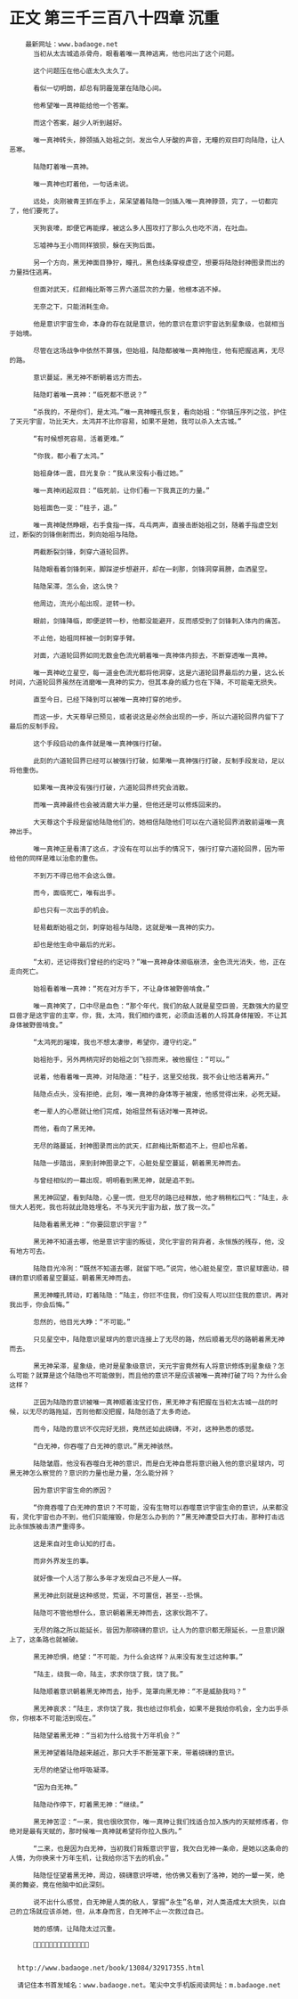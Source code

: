 # 正文 第三千三百八十四章 沉重
        最新网址：www.badaoge.net
          当初从太古城追杀骨舟，眼看着唯一真神逃离，他也问出了这个问题。
      
          这个问题压在他心底太久太久了。
      
          看似一切明朗，却总有阴霾笼罩在陆隐心间。
      
          他希望唯一真神能给他一个答案。
      
          而这个答案，越少人听到越好。
      
          唯一真神转头，脖颈插入始祖之剑，发出令人牙酸的声音，无瞳的双目盯向陆隐，让人恶寒。
      
          陆隐盯着唯一真神。
      
          唯一真神也盯着他，一句话未说。
      
          远处，炎刚被青王抓在手上，呆呆望着陆隐一剑插入唯一真神脖颈，完了，一切都完了，他们要死了。
      
          天狗哀嚎，即便它再能撑，被这么多人围攻打了那么久也吃不消，在吐血。
      
          忘墟神与王小雨同样狼狈，躲在天狗后面。
      
          另一个方向，黑无神面目狰狞，瞳孔，黑色线条穿梭虚空，想要将陆隐封神图录而出的力量挡住逃离。
      
          但面对武天，红颜梅比斯等三界六道层次的力量，他根本逃不掉。
      
          无奈之下，只能消耗生命。
      
          他是意识宇宙生命，本身的存在就是意识，他的意识在意识宇宙达到星象级，也就相当于始境。
      
          尽管在这场战争中依然不算强，但始祖，陆隐都被唯一真神拖住，他有把握逃离，无尽的路。
      
          意识蔓延，黑无神不断朝着远方而去。
      
          陆隐盯着唯一真神：“临死都不愿说？”
      
          “杀我的，不是你们，是太鸿。”唯一真神瞳孔恢复，看向始祖：“你镇压序列之弦，护住了天元宇宙，功比天大，太鸿并不比你容易，如果不是她，我可以杀入太古城。”
      
          “有时候想死容易，活着更难。”
      
          “你我，都小看了太鸿。”
      
          始祖身体一震，目光复杂：“我从来没有小看过她。”
      
          唯一真神闭起双目：“临死前，让你们看一下我真正的力量。”
      
          始祖面色一变：“柱子，退。”
      
          唯一真神陡然睁眼，右手食指一挥，乓乓两声，直接击断始祖之剑，随着手指虚空划过，断裂的剑锋倒射而出，刺向始祖与陆隐。
      
          两截断裂剑锋，刺穿六道轮回界。
      
          陆隐眼看着剑锋刺来，脚踩逆步想避开，却在一刹那，剑锋洞穿肩膀，血洒星空。
      
          陆隐呆滞，怎么会，这么快？
      
          他周边，流光小船出现，逆转一秒。
      
          眼前，剑锋降临，即便逆转一秒，他都没能避开，反而感受到了剑锋刺入体内的痛苦。
      
          不止他，始祖同样被一剑刺穿手臂。
      
          对面，六道轮回界如同无数金色流光朝着唯一真神体内掠去，不断穿透唯一真神。
      
          唯一真神屹立星空，每一道金色流光都将他洞穿，这是六道轮回界最后的力量，这么长时间，六道轮回界虽然在消磨唯一真神的实力，但其本身的威力也在下降，不可能毫无损失。
      
          直至今日，已经下降到可以被唯一真神打穿的地步。
      
          而这一步，大天尊早已预见，或者说这是必然会出现的一步，所以六道轮回界内留下了最后的反制手段。
      
          这个手段启动的条件就是唯一真神强行打破。
      
          此刻的六道轮回界已经可以被强行打破，如果唯一真神强行打破，反制手段发动，足以将他重伤。
      
          如果唯一真神没有强行打破，六道轮回界终究会消散。
      
          而唯一真神最终也会被消磨大半力量，但他还是可以修炼回来的。
      
          大天尊这个手段是留给陆隐他们的，她相信陆隐他们可以在六道轮回界消散前逼唯一真神出手。
      
          唯一真神正是看清了这点，才没有在可以出手的情况下，强行打穿六道轮回界，因为带给他的同样是难以治愈的重伤。
      
          不到万不得已他不会这么做。
      
          而今，面临死亡，唯有出手。
      
          却也只有一次出手的机会。
      
          轻易截断始祖之剑，刺穿始祖与陆隐，这就是唯一真神的实力。
      
          却也是他生命中最后的光彩。
      
          “太初，还记得我们曾经的约定吗？”唯一真神身体濒临崩溃，金色流光消失，他，正在走向死亡。
      
          始祖看着唯一真神：“死在对方手下，不让身体被野兽啃食。”
      
          唯一真神笑了，口中尽是血色：“那个年代，我们的敌人就是星空巨兽，无数强大的星空巨兽才是这宇宙的主宰，你，我，太鸿，我们相约谁死，必须由活着的人将其身体摧毁，不让其身体被野兽啃食。”
      
          “太鸿死的璀璨，我也不想太凄惨，希望你，遵守约定。”
      
          始祖抬手，另外两柄完好的始祖之剑飞掠而来，被他握住：“可以。”
      
          说着，他看着唯一真神，对陆隐道：“柱子，这里交给我，我不会让他活着离开。”
      
          陆隐点点头，没有拒绝，此刻，唯一真神的身体等于被废，他感觉得出来，必死无疑。
      
          老一辈人的心愿就让他们完成，始祖显然有话对唯一真神说。
      
          而他，看向了黑无神。
      
          无尽的路蔓延，封神图录而出的武天，红颜梅比斯都追不上，但却也吊着。
      
          陆隐一步踏出，来到封神图录之下，心脏处星空蔓延，朝着黑无神而去。
      
          与曾经相似的一幕出现，明明看到黑无神，就是追不到。
      
          黑无神回望，看到陆隐，心里一慌，但无尽的路已经释放，他才稍稍松口气：“陆主，永恒大人若死，我也将就此隐姓埋名，不与天元宇宙为敌，放了我一次。”
      
          陆隐看着黑无神：“你要回意识宇宙？”
      
          黑无神不知道去哪，他是意识宇宙的叛徒，灵化宇宙的背弃者，永恒族的残存，他，没有地方可去。
      
          陆隐目光冷冽：“既然不知道去哪，就留下吧。”说完，他心脏处星空，意识星球震动，磅礴的意识顺着星空蔓延，朝着黑无神而去。
      
          黑无神瞳孔转动，盯着陆隐：“陆主，你拦不住我，你们没有人可以拦住我的意识，再对我出手，你会后悔。”
      
          忽然的，他目光大睁：“不可能。”
      
          只见星空中，陆隐意识星球内的意识连接上了无尽的路，然后顺着无尽的路朝着黑无神而去。
      
          黑无神呆滞，星象级，绝对是星象级意识，天元宇宙竟然有人将意识修炼到星象级？怎么可能？就算是这个陆隐也不可能做到，而且他的意识不是应该被唯一真神打破了吗？为什么会这样？
      
          正因为陆隐的意识被唯一真神顺着浊宝打伤，黑无神才有把握在当初太古城一战的时候，以无尽的路拖延，否则他都没把握，陆隐创造了太多奇迹。
      
          而今，陆隐的意识不仅完好无损，竟然还如此磅礴，不对，这种熟悉的感觉。
      
          “白无神，你吞噬了白无神的意识。”黑无神骇然。
      
          陆隐皱眉，他没有吞噬白无神的意识，而是白无神自愿将意识融入他的意识星球内，可黑无神怎么察觉的？意识的力量也是力量，怎么能分辨？
      
          因为意识宇宙生命的原因？
      
          “你竟吞噬了白无神的意识？不可能，没有生物可以吞噬意识宇宙生命的意识，从来都没有，灵化宇宙也办不到，他们只能摧毁，你是怎么办到的？”黑无神遭受巨大打击，那种打击远比永恒族被击溃严重得多。
      
          这是来自对生命认知的打击。
      
          而非外界发生的事。
      
          就好像一个人活了那么多年才发现自己不是人一样。
      
          黑无神此刻就是这种感觉，荒诞，不可置信，甚至--恐惧。
      
          陆隐可不管他想什么，意识朝着黑无神而去，这家伙跑不了。
      
          无尽的路之所以能延长，皆因为那磅礴的意识，让人为的意识都无限延长，一旦意识跟上了，这条路也就被破。
      
          黑无神恐惧，绝望：“不可能，为什么会这样？从来没有发生过这种事。”
      
          “陆主，绕我一命，陆主，求求你饶了我，饶了我。”
      
          陆隐顺着意识朝着黑无神而去，抬手，笼罩向黑无神：“不是威胁我吗？”
      
          黑无神哀求：“陆主，求你饶了我，我也给过你机会，如果不是我给你机会，全力出手杀你，你根本不可能活到现在。”
      
          陆隐望着黑无神：“当初为什么给我十万年机会？”
      
          黑无神望着陆隐越来越近，那只大手不断笼罩下来，带着磅礴的意识。
      
          无尽的绝望让他呼吸凝滞。
      
          “因为白无神。”
      
          陆隐动作停下，盯着黑无神：“继续。”
      
          黑无神苦涩：“一来，我也很欣赏你，唯一真神让我们找适合加入族内的天赋修炼者，你绝对是最有天赋的，那时候唯一真神就希望将你拉入族内。”
      
          “二来，也是因为白无神，当初我们背叛意识宇宙，我欠白无神一条命，是她以这条命的人情，为你换来十万年生机，让我给你活下去的机会。”
      
          陆隐怔怔望着黑无神，周边，磅礴意识呼啸，他仿佛又看到了洛神，她的一颦一笑，绝美的舞姿，竟在他脑中如此深刻。
      
          说不出什么感觉，白无神是人类的敌人，掌握“永生”名单，对人类造成太大损失，以自己的立场就应该杀她，但，从本身而言，白无神不止一次救过自己。
      
          她的感情，让陆隐太过沉重。
      
          
      
      
      http://www.badaoge.net/book/13084/32917355.html
      
      请记住本书首发域名：www.badaoge.net。笔尖中文手机版阅读网址：m.badaoge.net